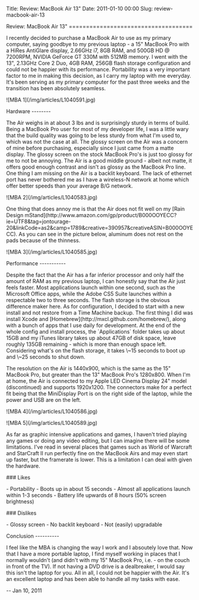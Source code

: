 Title: Review: MacBook Air 13"
Date: 2011-01-10 00:00
Slug: review-macbook-air-13

<section>
</p>
<span>Review: MacBook Air 13"</span>
====================================

</p>
<div class="row">

</p>
<div class="span12 post">

</p>
I recently decided to purchase a MacBook Air to use as my primary
computer, saying goodbye to my previous laptop - a 15" MacBook Pro with
a HiRes AntiGlare display, 2.66GHz i7, 8GB RAM, and 500GB HD @ 7200RPM,
NVIDIA GeForce GT 330M with 512MB memory. I went with the 13", 2.13GHz
Core 2 Duo, 4GB RAM, 256GB flash storage configuration and could not be
happier with its performance. Portability was a very important factor to
me in making this decision, as I carry my laptop with me everyday. It's
been serving as my primary computer for the past three weeks and the
transition has been absolutely seamless.

</p>
![MBA 1](/img/articles/L1040591.jpg)  

</p>
Hardware
--------

</p>
The Air weighs in at about 3 lbs and is surprisingly sturdy in terms of
build. Being a MacBook Pro user for most of my developer life, I was a
little wary that the build quality was going to be less sturdy from what
I'm used to, which was not the case at all. The glossy screen on the Air
was a concern of mine before purchasing, especially since I just came
from a matte display. The glossy screen on the stock MacBook Pro's is
just too glossy for me to not be annoying. The Air is a good middle
ground - albeit not matte, it offers good enough contrast and isn't as
glossy as the MacBook Pro line. One thing I am missing on the Air is a
backlit keyboard. The lack of ethernet port has never bothered me as I
have a wireless-N network at home which offer better speeds than your
average B/G network.

</p>
![MBA 2](/img/articles/L1040583.jpg)  

</p>
One thing that does annoy me is that the Air does not fit well on my
[Rain Design
mStand](http://www.amazon.com/gp/product/B000OOYECC?ie=UTF8&tag=jontourage-20&linkCode=as2&camp=1789&creative=390957&creativeASIN=B000OOYECC).
As you can see in the picture below, aluminum does not rest on the pads
because of the thinness.

</p>
![MBA 3](/img/articles/L1040585.jpg)  

</p>
Performance
-----------

</p>
Despite the fact that the Air has a far inferior processor and only half
the amount of RAM as my previous laptop, I can honestly say that the Air
just feels faster. Most applications launch within one second, such as
the Microsoft Office apps, while the Adobe CS5 Suite launches within a
respectable two to three seconds. The flash storage is the obvious
difference maker here. As for configuration, I decided to start with a
new install and not restore from a Time Machine backup. The first thing
I did was install Xcode and
[Homebrew](http://mxcl.github.com/homebrew/), along with a bunch of apps
that I use daily for development. At the end of the whole config and
install process, the `Applications` folder takes up about 15GB and my
iTunes library takes up about 47GB of disk space, leave roughly 135GB
remaining - which is more than enough space left. Considering what's on
the flash storage, it takes \~15 seconds to boot up and \~25 seconds to
shut down.

</p>
The resolution on the Air is 1440x900, which is the same as the 15"
MacBook Pro, but greater than the 13" MacBook Pro's 1280x800. When I'm
at home, the Air is connected to my Apple LED Cinema Display 24" model
(discontinued) and supports 1920x1200. The connectors make for a perfect
fit being that the MiniDisplay Port is on the right side of the laptop,
while the power and USB are on the left.

</p>
![MBA 4](/img/articles/L1040586.jpg)  

</p>
![MBA 5](/img/articles/L1040589.jpg)  

</p>
As far as graphic intensive applications and games, I haven't tried
playing any games or doing any video editing, but I can imagine there
will be some limitations. I've read in several places that games such as
World of Warcraft and StarCraft II run perfectly fine on the MacBook
Airs and may even start up faster, but the framerate is lower. This is a
limitation I can deal with given the hardware.

</p>
### Likes

</p>
-   Portability
-   Boots up in about 15 seconds
-   Almost all applications launch within 1-3 seconds
-   Battery life upwards of 8 hours (50% screen brightness)

</p>
### Dislikes

</p>
-   Glossy screen
-   No backlit keyboard
-   Not (easily) upgradable

</p>
Conclusion
----------

</p>
I feel like the MBA is changing the way I work and I absoutely love
that. Now that I have a more portable laptop, I find myself working in
places that I normally wouldn't (and didn't with my 15" MacBook Pro,
i.e. - on the couch in front of the TV). If not having a DVD drive is a
dealbreaker, I would say this isn't the laptop for you. All in all, I
could not be happier with the Air. It's an excellent laptop and has been
able to handle all my tasks with ease.

</p>
<p>

</div>

</p>
<div class="post-date">

</p>
<span>-- Jan 10, 2011</span>

<p>

</div>

</p>
<p>

</div>

</p>
<p>
</section>
</p>

